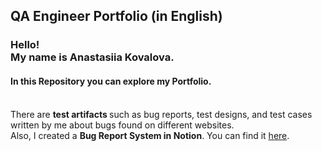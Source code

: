 <h2> QA Engineer Portfolio (in English)</h2>
<h3>
Hello!
<br/> 
My name is Anastasiia Kovalova. 
</h3>
<h4>
In this Repository you can explore my Portfolio.
</h4> 
<br/>
<div>
There are <b>test artifacts </b> such as bug reports, test designs, and test cases written by me about bugs found on different websites.
</div>
<span>
Also, I created a <b>Bug Report System in Notion</b>. You can find it 
  <a href="https://transparent-fact-51c.notion.site/4dc096e15de04312b19bd36f2641037a?v=843ff38b95574004a64a98c81d8d949b">here</a>.
</span>

